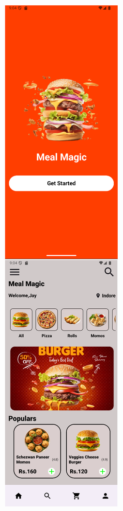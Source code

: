 ![image alt](https://github.com/JAYYADAV077/Food_App_Ui/blob/main/Screenshot%202025-07-20%20210441.png?raw=true)
<br>
![image alt](https://github.com/JAYYADAV077/Food_App_Ui/blob/main/Screenshot%202025-07-20%20210504.png?raw=true)
